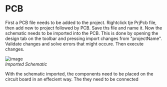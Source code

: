 # PCB 

First a PCB file needs to be added to the project. Rightclick tje PrjPcb file, then add new to project followed by PCB. Save ths file and name it. 
Now the schematic needs to be imported into the PCB. This is done by opening the design tab on the toolbar and pressing import changes from "projectName". Validate changes
and solve errors that might occure. Then execute changes.

![image](https://user-images.githubusercontent.com/79916416/204139344-a47263ed-14de-4cc3-b0bd-f50559d54af4.png)<br>
*Imported Schematic*

With the schematic imported, the components need to be placed on the circuit board in an effecient way. The they need to be connected

